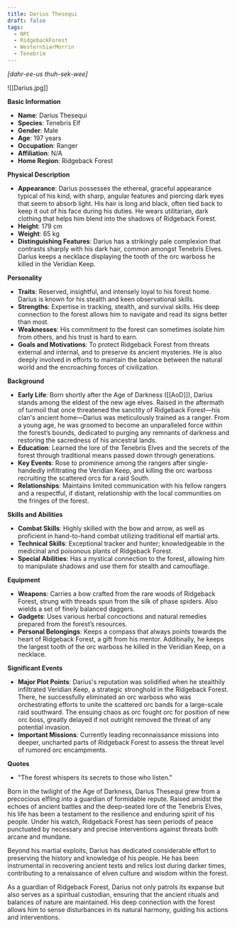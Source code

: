 ```yaml
---
title: Darius Thesequi
draft: false
tags:
  - NPC
  - RidgebackForest
  - WesternSiarMorrin
  - Tenebrim
---
```

*[dahr-ee-us thuh-sek-wee]*

![[Darius.jpg]]

**Basic Information**

- **Name**: Darius Thesequi
- **Species**: Tenebris Elf
- **Gender**: Male
- **Age**: 197 years 
- **Occupation**: Ranger
- **Affiliation**: N/A
- **Home Region**: Ridgeback Forest

**Physical Description**

- **Appearance**: Darius possesses the ethereal, graceful appearance typical of his kind, with sharp, angular features and piercing dark eyes that seem to absorb light. His hair is long and black, often tied back to keep it out of his face during his duties. He wears utilitarian, dark clothing that helps him blend into the shadows of Ridgeback Forest.
- **Height**: 179 cm
- **Weight**: 65 kg
- **Distinguishing Features**: Darius has a strikingly pale complexion that contrasts sharply with his dark hair, common amongst Tenebris Elves. Darius keeps a necklace displaying the tooth of the orc warboss he killed in the Veridian Keep. 

**Personality**

- **Traits**: Reserved, insightful, and intensely loyal to his forest home. Darius is known for his stealth and keen observational skills.
- **Strengths**: Expertise in tracking, stealth, and survival skills. His deep connection to the forest allows him to navigate and read its signs better than most.
- **Weaknesses**: His commitment to the forest can sometimes isolate him from others, and his trust is hard to earn.
- **Goals and Motivations**: To protect Ridgeback Forest from threats external and internal, and to preserve its ancient mysteries. He is also deeply involved in efforts to maintain the balance between the natural world and the encroaching forces of civilization.

**Background**

- **Early Life**: Born shortly after the Age of Darkness ([[AoD]]), Darius stands among the eldest of the new age elves. Raised in the aftermath of turmoil that once threatened the sanctity of Ridgeback Forest—his clan's ancient home—Darius was meticulously trained as a ranger. From a young age, he was groomed to become an unparalleled force within the forest’s bounds, dedicated to purging any remnants of darkness and restoring the sacredness of his ancestral lands.
- **Education**: Learned the lore of the Tenebris Elves and the secrets of the forest through traditional means passed down through generations.
- **Key Events**: Rose to prominence among the rangers after single-handedly infiltrating the Veridian Keep, and killing the orc warboss recruiting the scattered orcs for a raid South.
- **Relationships**: Maintains limited communication with his fellow rangers and a respectful, if distant, relationship with the local communities on the fringes of the forest.

**Skills and Abilities**

- **Combat Skills**: Highly skilled with the bow and arrow, as well as proficient in hand-to-hand combat utilizing traditional elf martial arts.
- **Technical Skills**: Exceptional tracker and hunter; knowledgeable in the medicinal and poisonous plants of Ridgeback Forest.
- **Special Abilities**: Has a mystical connection to the forest, allowing him to manipulate shadows and use them for stealth and camouflage.

**Equipment**

- **Weapons**: Carries a bow crafted from the rare woods of Ridgeback Forest, strung with threads spun from the silk of phase spiders. Also wields a set of finely balanced daggers.
- **Gadgets**: Uses various herbal concoctions and natural remedies prepared from the forest’s resources.
- **Personal Belongings**: Keeps a compass that always points towards the heart of Ridgeback Forest, a gift from his mentor. Additinally, he keeps the largest tooth of the orc warboss he killed in the Veridian Keep, on a necklace. 

**Significant Events**

- **Major Plot Points**: Darius's reputation was solidified when he stealthily infiltrated Veridian Keep, a strategic stronghold in the Ridgeback Forest. There, he successfully eliminated an orc warboss who was orchestrating efforts to unite the scattered orc bands for a large-scale raid southward. The ensuing chaos as orc fought orc for position of new orc boss, greatly delayed if not outright removed the threat of any potential invasion.
- **Important Missions**: Currently leading reconnaissance missions into deeper, uncharted parts of Ridgeback Forest to assess the threat level of rumored orc encampments.

**Quotes**

- "The forest whispers its secrets to those who listen."

Born in the twilight of the Age of Darkness, Darius Thesequi grew from a precocious elfling into a guardian of formidable repute. Raised amidst the echoes of ancient battles and the deep-seated lore of the Tenebris Elves, his life has been a testament to the resilience and enduring spirit of his people. Under his watch, Ridgeback Forest has seen periods of peace punctuated by necessary and precise interventions against threats both arcane and mundane.

Beyond his martial exploits, Darius has dedicated considerable effort to preserving the history and knowledge of his people. He has been instrumental in recovering ancient texts and relics lost during darker times, contributing to a renaissance of elven culture and wisdom within the forest.

As a guardian of Ridgeback Forest, Darius not only patrols its expanse but also serves as a spiritual custodian, ensuring that the ancient rituals and balances of nature are maintained. His deep connection with the forest allows him to sense disturbances in its natural harmony, guiding his actions and interventions.